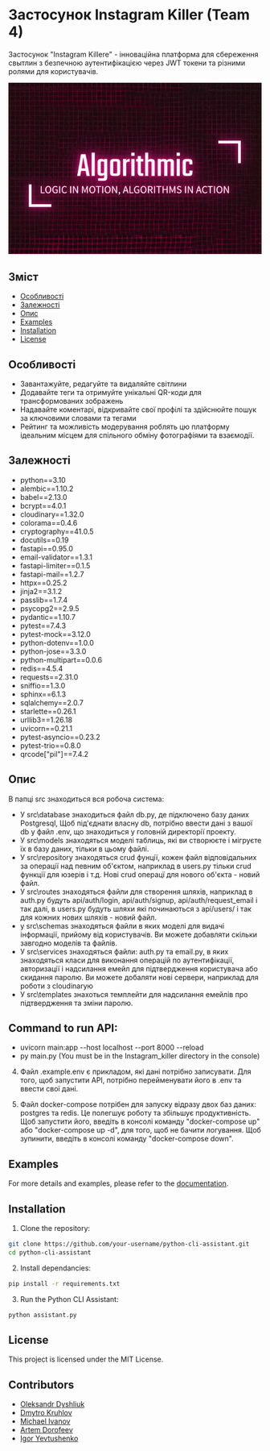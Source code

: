 # Застосунок Instagram Killer (Team 4)

Застосунок "Instagram Killere" - інноваційна платформа для сбереження свытлин з безпечною аутентифікацією через JWT токени та різними ролями для користувачів.


![Logo](https://github.com/KossKokos/Python_Web_Project/blob/readme/Instagram_killer/logo/image.png)



## Зміст
- [Особливості](#особливості)
- [Залежності](#залежності)
- [Опис](#Опис)
- [Examples](#examples)
- [Installation](#installation)
- [License](#license)

## Особливості
- Завантажуйте, редагуйте та видаляйте світлини
- Додавайте теги та отримуйте унікальні QR-коди для трансформованих зображень
- Надавайте коментарі, відкривайте свої профілі та здійснюйте пошук за ключовими словами та тегами
- Рейтинг та можливість модерування роблять цю платформу ідеальним місцем для спільного обміну фотографіями та взаємодії.

## Залежності
  * python==3.10
  * alembic==1.10.2
  * babel==2.13.0
  * bcrypt==4.0.1
  * cloudinary==1.32.0
  * colorama==0.4.6
  * cryptography==41.0.5
  * docutils==0.19
  * fastapi==0.95.0
  * email-validator==1.3.1
  * fastapi-limiter==0.1.5
  * fastapi-mail==1.2.7
  * httpx==0.25.2
  * jinja2==3.1.2
  * passlib==1.7.4
  * psycopg2==2.9.5
  * pydantic==1.10.7
  * pytest==7.4.3
  * pytest-mock==3.12.0
  * python-dotenv==1.0.0
  * python-jose==3.3.0
  * python-multipart==0.0.6
  * redis==4.5.4
  * requests==2.31.0
  * sniffio==1.3.0
  * sphinx==6.1.3
  * sqlalchemy==2.0.7
  * starlette==0.26.1
  * urllib3==1.26.18
  * uvicorn==0.21.1
  * pytest-asyncio==0.23.2
  * pytest-trio==0.8.0
  * qrcode["pil"]==7.4.2

## Опис

В папці src знаходиться вся робоча система:
  -  У src\database знаходиться файл db.py, де підключено базу даних Postgresql, Щоб під'єднати власну db, потрібно ввести дані з вашої db у файл .env, що знаходиться у головній директорії проекту. 
  -  У src\models знаходяться моделі таблиць, які ви створюєте і мігруєте їх в базу даних, тільки в цьому файлі.
  -  У src\repository знаходяться crud фунції, кожен файл відповідальних за операції над певним об'єктом, наприклад в users.py тільки crud функції для юзерів і т.д. Нові crud операцї для нового об'єкта - новий файл.
  -  У src\routes знаходяться файли для створення шляхів, наприклад в auth.py будуть api/auth/login, api/auth/signup, api/auth/request_email і так далі, в users.py будуть шляхи які починаються з api/users/ і так для кожних нових шляхів - новий файл.
  -  у src\schemas знаходяться файли в яких моделі для видачі інформації, прийому від користувачів. Ви можете добавляти скільки завгодно моделів та файлів. 
  -  У src\services знаходяться файли: auth.py та email.py, в яких знаходяться класи для виконання операцій по аутентифікації, авторизації і надсилання емейл для підтвердження користувача або скидання паролю. Ви можете добаляти нові сервери, наприклад для роботи з cloudinaryю
  -  У src\templates знахоться темплейти для надсилання емейлів про підтвердження та зміни паролю.


## Command to run API: 
  * uvicorn main:app --host localhost --port 8000 --reload
  * py main.py (You must be in the Instagram_killer directory in the console)

4) Файл .example.env є прикладом, які дані потрібно записувати. Для того, щоб запустити API, потрібно перейменувати його в .env та ввести свої дані.

5) Файл docker-compose потрібен для запуску відразу двох баз даних: postgres та redis. Це полегшує роботу та збільшує продуктивність. Щоб запустити його, введіть в консолі команду "docker-compose up" або "docker-compose up -d", для того, щоб не бачити логування. Щоб зупинити, введіть в консолі команду "docker-compose down".

## Examples

For more details and examples, please refer to the [documentation](./Documentation/).

## Installation

1. Clone the repository:
 ```bash
git clone https://github.com/your-username/python-cli-assistant.git
cd python-cli-assistant
```
2. Install dependancies:

```bash
pip install -r requirements.txt
```

3. Run the Python CLI Assistant:

```bash
python assistant.py
```

## License

This project is licensed under the MIT License.

## Contributors
- [Oleksandr Dyshliuk](https://github.com/Dishalex)
- [Dmytro Kruhlov](https://github.com/Dmytro-Kruhlov)
- [Michael Ivanov](https://github.com/MikeIV2007)
- [Artem Dorofeev](https://github.com/artem-dorofeev)
- [Igor Yevtushenko](https://github.com/II-777)
